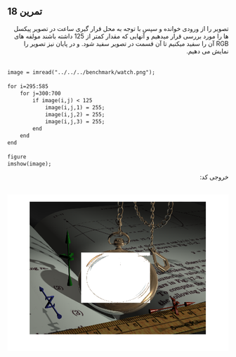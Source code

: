 ## تمرین 18

<div dir='rtl'>
تصویر را از ورودی خوانده و سپس با توجه به محل قرار گیری ساعت در تصویر پیکسل ها را مورد بررسی قرار میدهیم و آنهایی که مقدار کمتر از 125 داشته باشند مولفه های RGB آن را سفید میکنیم تا آن قسمت در تصویر سفید شود. و در پایان نیز تصویر را نمایش می دهیم.
</div>
</br>

```
image = imread("../../../benchmark/watch.png");

for i=295:585
    for j=300:700
        if image(i,j) < 125
            image(i,j,1) = 255;
            image(i,j,2) = 255;
            image(i,j,3) = 255;
        end
    end
end

figure
imshow(image);

```

<div dir='rtl'>
  خروجی کد:
</div>
</br>

![](p18.png)
